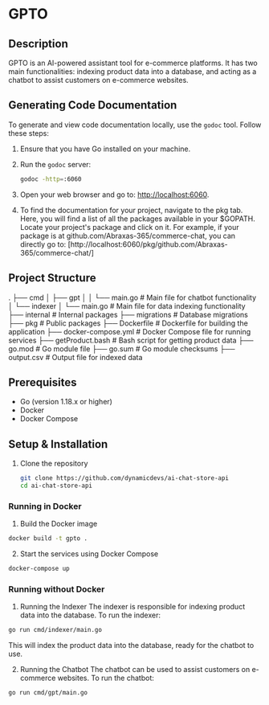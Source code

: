 # GPTO

## Description

GPTO is an AI-powered assistant tool for e-commerce platforms. It has two main functionalities: indexing product data into a database, and acting as a chatbot to assist customers on e-commerce websites.

## Generating Code Documentation

To generate and view code documentation locally, use the `godoc` tool. Follow these steps:

1. Ensure that you have Go installed on your machine.

2. Run the `godoc` server:

   ```sh
   godoc -http=:6060
   ```

3. Open your web browser and go to: [http://localhost:6060](http://localhost:6060).

4. To find the documentation for your project, navigate to the pkg tab.
   Here, you will find a list of all the packages available in your $GOPATH. Locate your project's package and click on it.
   For example, if your package is at github.com/Abraxas-365/commerce-chat, you can directly go to:
   [http://localhost:6060/pkg/github.com/Abraxas-365/commerce-chat/]

## Project Structure

.
├── cmd
│ ├── gpt
│ │ └── main.go # Main file for chatbot functionality
│ └── indexer
│ └── main.go # Main file for data indexing functionality
├── internal # Internal packages
├── migrations # Database migrations
├── pkg # Public packages
├── Dockerfile # Dockerfile for building the application
├── docker-compose.yml # Docker Compose file for running services
├── getProduct.bash # Bash script for getting product data
├── go.mod # Go module file
├── go.sum # Go module checksums
├── output.csv # Output file for indexed data

## Prerequisites

- Go (version 1.18.x or higher)
- Docker
- Docker Compose

## Setup & Installation

1. Clone the repository
   ```sh
   git clone https://github.com/dynamicdevs/ai-chat-store-api
   cd ai-chat-store-api
   ```

### Running in Docker

1. Build the Docker image

```sh
docker build -t gpto .
```

2. Start the services using Docker Compose

```sh
docker-compose up
```

### Running without Docker

1. Running the Indexer
   The indexer is responsible for indexing product data into the database. To run the indexer:

```sh
go run cmd/indexer/main.go
```

This will index the product data into the database, ready for the chatbot to use.

2. Running the Chatbot
   The chatbot can be used to assist customers on e-commerce websites. To run the chatbot:

```sh
go run cmd/gpt/main.go
```
